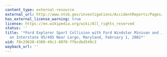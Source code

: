 ```yaml
---
content_type: external-resource
external_url: http://www.ntsb.gov/investigations/AccidentReports/Pages/HAR0302.aspx
has_external_license_warning: true
license: https://en.wikipedia.org/wiki/All_rights_reserved
status: ''
title: '*Ford Explorer Sport Collision with Ford Windstar Minivan and Jeep Grand Cherokee
  on Interstate 95/495 Near Largo, Maryland, February 1, 2002*'
uid: f8c29638-4380-49c1-8070-ffbcdbd549c3
wayback_url: ''
---
```

